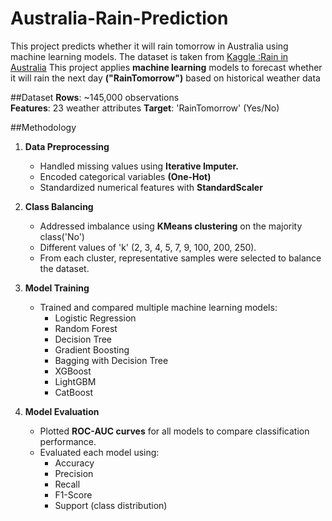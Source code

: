 # Australia-Rain-Prediction
This project predicts whether it will rain tomorrow in Australia using machine learning models.
The dataset is taken from [Kaggle :Rain in Australia](https://www.kaggle.com/datasets/jsphyg/weather-dataset-rattle-package/data)
This project applies **machine learning** models to forecast whether it will rain the next day **("RainTomorrow")** based on historical weather data

##Dataset
**Rows**: ~145,000 observations  
**Features**: 23 weather attributes 
**Target**: 'RainTomorrow' (Yes/No)

##Methodology
1. **Data Preprocessing**
   - Handled missing values using **Iterative Imputer.**
   - Encoded categorical variables **(One-Hot)**  
   - Standardized numerical features with **StandardScaler**

2. **Class Balancing**
   - Addressed imbalance using **KMeans clustering** on the majority class('No')
   - Different values of 'k' (2, 3, 4, 5, 7, 9, 100, 200, 250).  
   - From each cluster, representative samples were selected to balance the dataset.
     
3. **Model Training**
   - Trained and compared multiple machine learning models:  
     - Logistic Regression 
     - Random Forest 
     - Decision Tree   
     - Gradient Boosting  
     - Bagging with Decision Tree  
     - XGBoost  
     - LightGBM  
     - CatBoost  

4. **Model Evaluation**
   - Plotted **ROC-AUC curves** for all models to compare classification performance.  
   - Evaluated each model using:  
     - Accuracy  
     - Precision  
     - Recall  
     - F1-Score  
     - Support (class distribution)  


